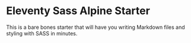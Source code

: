 # Eleventy Sass Alpine Starter

This is a bare bones starter that will have you writing Markdown files and styling with SASS in minutes.
